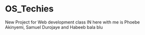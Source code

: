 # OS_Techies
New Project for Web development class
IN here with me is Phoebe Akinyemi, Samuel Durojaye and Habeeb bala blu
